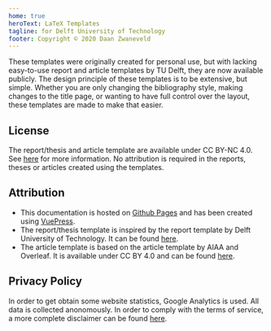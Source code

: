 ```yaml
---
home: true
heroText: LaTeX Templates
tagline: for Delft University of Technology
footer: Copyright © 2020 Daan Zwaneveld
---
```


These templates were originally created for personal use, but with lacking easy-to-use report and article templates by TU Delft, they are now available publicly. The design principle of these templates is to be extensive, but simple. Whether you are only changing the bibliography style, making changes to the title page, or wanting to have full control over the layout, these templates are made to make that easier.

## License

The report/thesis and article template are available under CC BY-NC 4.0. See [here](https://creativecommons.org/licenses/by-nc/4.0/) for more information. No attribution is required in the reports, theses or articles created using the templates.

## Attribution

* This documentation is hosted on [Github Pages](https://pages.github.com/) and has been created using [VuePress](https://vuepress.vuejs.org/).
* The report/thesis template is inspired by the report template by Delft University of Technology. It can be found [here](https://www.tudelft.nl/en/tu-delft-corporate-design/downloads/).
* The article template is based on the article template by AIAA and Overleaf. It is available under CC BY 4.0 and can be found [here](https://nl.overleaf.com/latex/templates/latex-template-for-the-preparation-of-papers-for-aiaa-technical-conferences/rsssbwthkptn).

## Privacy Policy

In order to get obtain some website statistics, Google Analytics is used. All data is collected anonomously. In order to comply with the terms of service, a more complete disclaimer can be found [here](https://policies.google.com/technologies/partner-sites).

